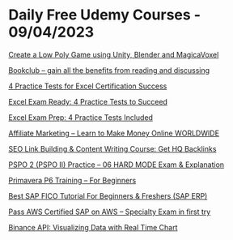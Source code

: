 # Daily Free Udemy Courses - 09/04/2023

[Create a Low Poly Game using Unity, Blender and MagicaVoxel](https://www.udemy.com/course/create-a-low-poly-game-in-1-hour-using-unity-and-blender/?couponCode=FREE_LOWPOLY14)
[Bookclub – gain all the benefits from reading and discussing](https://www.udemy.com/course/bookclub-gain-all-the-benefits-from-reading-and-discussing/?couponCode=BOOKINGAPRIL)
[4 Practice Tests for Excel Certification Success](https://www.udemy.com/course/4-practice-tests-for-excel-certification-success/?couponCode=ECC5FB8309D5EFB3E499)
[Excel Exam Ready: 4 Practice Tests to Succeed](https://www.udemy.com/course/excel-exam-ready-4-practice-tests-to-succeed/?couponCode=3A2DFF1909F3276F6278)
[Excel Exam Prep: 4 Practice Tests Included](https://www.udemy.com/course/excel-exam-prep-4-practice-tests-included/?couponCode=7D1738806C27FC2EE03E)
[Affiliate Marketing – Learn to Make Money Online WORLDWIDE](https://www.udemy.com/course/affiliate-marketing-make-money-online/?couponCode=2D97B101CC3B9EE33EDF)
[SEO Link Building & Content Writing Course: Get HQ Backlinks](https://www.udemy.com/course/seo-link-building-2023/?couponCode=LUCKYWATERRABIT5)
[PSPO 2 (PSPO II) Practice – 06 HARD MODE Exam & Explanation](https://www.udemy.com/course/pspo-2-pspo-ii-practice-06-hard-mode-exam-explanation/?couponCode=BF9C654DF949A4FBB3AB)
[Primavera P6 Training – For Beginners](https://www.udemy.com/course/oracle-primavera-p6-project-planning-and-scheduling-training/?couponCode=F1801000511EBA468FBC)
[Best SAP FICO Tutorial For Beginners & Freshers (SAP ERP)](https://www.udemy.com/course/sap-fico-tutorial-for-beginners/?couponCode=992A1794FDAC4D391002)
[Pass AWS Certified SAP on AWS – Specialty Exam in first try](https://www.udemy.com/course/aws-certified-sap-on-aws-specialty-exam-in-first-try/?couponCode=E135FD76CAD5F849BF0E)
[Binance API: Visualizing Data with Real Time Chart](https://www.udemy.com/course/binance-api-visualizing-data-with-real-time-chart/?couponCode=A3F4B13D80C997EB32AF)
